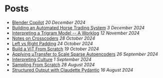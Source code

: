# Posts

- [Blender Copilot](./blender_copilot.html) _20 December 2024_
- [Building an Automated Horse Trading System](./each_way_matcher.html) _3 December 2024_
- [Interpreting a Trigram Model -- A Worklog](./trigram_worklog.html) _12 November 2024_
- [Notes on Crosscoders](./crosscoder.html) _28 October 2024_
- [Left vs Right Padding](./left_vs_right_padding.html) _24 October 2024_
- [Build a ViT From Scratch](https://colab.research.google.com/github/tom-pollak/nanoViT/blob/main/tutorials/vit_from_scratch.ipynb) _19 October 2024_
- [Applying μTransfer to Scale Sparse Autoencoders](./mutransfer_sae.html) _26 September 2024_
- [Interpreting Culture](https://docs.google.com/document/d/1km2m3oWZMDrekV9_mYHft5pX9PjrM4imKGEdK9vVMr8/edit?usp=sharing) _1 September 2024_
- [Sampling From Scratch](./sampling_from_scratch.html) _28 August 2024_
- [Structured Output with Claudette Pydantic](./structured_output_with_claudette_pydantic.html) _16 August 2024_

<br>
